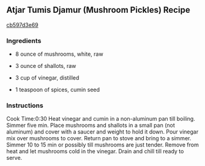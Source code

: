 ## Atjar Tumis Djamur (Mushroom Pickles) Recipe

[cb597d3e69](http://cookeatshare.com/recipes/atjar-tumis-djamur-mushroom-pickles-71302)

### Ingredients

 - 8 ounce of mushrooms, white, raw

 - 3 ounce of shallots, raw

 - 3 cup of vinegar, distilled

 - 1 teaspoon of spices, cumin seed

### Instructions

Cook Time:0:30 Heat vinegar and cumin in a non-aluminum pan till boiling. Simmer five min. Place mushrooms and shallots in a small pan (not aluminum) and cover with a saucer and weight to hold it down. Pour vinegar mix over mushrooms to cover. Return pan to stove and bring to a simmer. Simmer 10 to 15 min or possibly till mushrooms are just tender. Remove from heat and let mushrooms cold in the vinegar. Drain and chill till ready to serve.